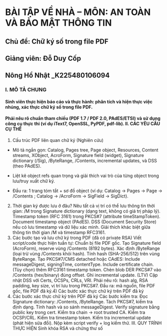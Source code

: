 # BÀI TẬP VỀ NHÀ – MÔN: AN TOÀN VÀ BẢO MẬT THÔNG TIN
## Chủ đề: Chữ ký số trong file PDF
## Giảng viên: Đỗ Duy Cốp
## Nông Hồ Nhật _K225480106094
### I. MÔ TẢ CHUNG

#### Sinh viên thực hiện báo cáo và thực hành: phân tích và hiện thực việc nhúng, xác thực chữ ký số trong file PDF.
#### Phải nêu rõ chuẩn tham chiếu (PDF 1.7 / PDF 2.0, PAdES/ETSI) và sử dụng công cụ thực thi (ví dụ iText7, OpenSSL, PyPDF, pdf-lib). II. CÁC YÊU CẦU CỤ THỂ
1) Cấu trúc PDF liên quan chữ ký (Nghiên cứu)
- Mô tả ngắn gọn: Catalog, Pages tree, Page object, Resources, Content streams, XObject, AcroForm, Signature field (widget), Signature dictionary (/Sig), /ByteRange, /Contents, incremental updates, và DSS (theo PAdES).

- Liệt kê object refs quan trọng và giải thích vai trò của từng object trong lưu/truy xuất chữ ký.

- Đầu ra: 1 trang tóm tắt + sơ đồ object (ví dụ: Catalog → Pages → Page → /Contents ; Catalog → /AcroForm → SigField → SigDict).

2) Thời gian ký được lưu ở đâu?
Nêu tất cả vị trí có thể lưu thông tin thời gian:
/M trong Signature dictionary (dạng text, không có giá trị pháp lý).
Timestamp token (RFC 3161) trong PKCS#7 (attribute timeStampToken).
Document timestamp object (PAdES).
DSS (Document Security Store) nếu có lưu timestamp và dữ liệu xác minh.
Giải thích khác biệt giữa thông tin thời gian /M và timestamp RFC3161.
3) Các bước tạo và lưu chữ ký trong PDF (đã có private RSA)
Viết script/code thực hiện tuần tự:
Chuẩn bị file PDF gốc.
Tạo Signature field (AcroForm), reserve vùng /Contents (8192 bytes).
Xác định /ByteRange (loại trừ vùng /Contents khỏi hash).
Tính hash (SHA-256/512) trên vùng ByteRange.
Tạo PKCS#7/CMS detached hoặc CAdES:
Include messageDigest, signingTime, contentType.
Include certificate chain.
(Tùy chọn) thêm RFC3161 timestamp token.
Chèn blob DER PKCS#7 vào /Contents (hex/binary) đúng offset.
Ghi incremental update.
(LTV) Cập nhật DSS với Certs, OCSPs, CRLs, VRI.
Phải nêu rõ: hash alg, RSA padding, key size, vị trí lưu trong PKCS#7.
Đầu ra: mã nguồn, file PDF gốc, file PDF đã ký.4) Các bước xác thực chữ ký trên PDF đã ký
4) Các bước xác thực chữ ký trên PDF đã ký
Các bước kiểm tra:
Đọc Signature dictionary: /Contents, /ByteRange.
Tách PKCS#7, kiểm tra định dạng.
Tính hash và so sánh messageDigest.
Verify signature bằng public key trong cert.
Kiểm tra chain → root trusted CA.
Kiểm tra OCSP/CRL.
Kiểm tra timestamp token.
Kiểm tra incremental update (phát hiện sửa đổi).
Nộp kèm script verify + log kiểm thử. III. QUY TRÌNH THỰC HIỆN
Sinh khóa RSA và chứng thư số
